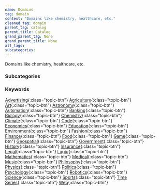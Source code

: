 ```yaml
---
name: Domains
tag: domain
context: "Domains like chemistry, healthcare, etc."
cleaned_tag: domain
parent_tag: catalog
parent_title: Catalog
grand_parent_tag: None
grand_parent_title: None
alt_tags: 
subcategories: 
---
```


<div>
Domains like chemistry, healthcare, etc.
</div>


### Subcategories


### Keywords
[Advertising]({{site.baseurl}}/catalog/domain/#advertising){:class="topic-btn"} [Agriculture]({{site.baseurl}}/catalog/domain/#agriculture){:class="topic-btn"} [Art]({{site.baseurl}}/catalog/domain/#art){:class="topic-btn"} [Astronomy]({{site.baseurl}}/catalog/domain/#astronomy){:class="topic-btn"} [Automation]({{site.baseurl}}/catalog/domain/#automation){:class="topic-btn"} [Banking]({{site.baseurl}}/catalog/domain/#banking){:class="topic-btn"} [Biology]({{site.baseurl}}/catalog/domain/#biology){:class="topic-btn"} [Chemistry]({{site.baseurl}}/catalog/domain/#chemistry){:class="topic-btn"} [Climate]({{site.baseurl}}/catalog/domain/#climate){:class="topic-btn"} [Code]({{site.baseurl}}/catalog/domain/#code){:class="topic-btn"} [Economics]({{site.baseurl}}/catalog/domain/#economics){:class="topic-btn"} [Education]({{site.baseurl}}/catalog/domain/#education){:class="topic-btn"} [Environment]({{site.baseurl}}/catalog/domain/#environment){:class="topic-btn"} [Fashion]({{site.baseurl}}/catalog/domain/#fashion){:class="topic-btn"} [Finance]({{site.baseurl}}/catalog/domain/#finance){:class="topic-btn"} [Food]({{site.baseurl}}/catalog/domain/#food){:class="topic-btn"} [Game]({{site.baseurl}}/catalog/domain/#game){:class="topic-btn"} [Geospatial]({{site.baseurl}}/catalog/domain/#geospatial){:class="topic-btn"} [Government]({{site.baseurl}}/catalog/domain/#government){:class="topic-btn"} [History]({{site.baseurl}}/catalog/domain/#history){:class="topic-btn"} [Insurance]({{site.baseurl}}/catalog/domain/#insurance){:class="topic-btn"} [Legal]({{site.baseurl}}/catalog/domain/#legal){:class="topic-btn"} [Logic]({{site.baseurl}}/catalog/domain/#logic){:class="topic-btn"} [Mathematics]({{site.baseurl}}/catalog/domain/#mathematics){:class="topic-btn"} [Medical]({{site.baseurl}}/catalog/domain/#medical){:class="topic-btn"} [Music]({{site.baseurl}}/catalog/domain/#music){:class="topic-btn"} [Philosophy]({{site.baseurl}}/catalog/domain/#philosophy){:class="topic-btn"} [Physics]({{site.baseurl}}/catalog/domain/#physics){:class="topic-btn"} [Politics]({{site.baseurl}}/catalog/domain/#politics){:class="topic-btn"} [Psychology]({{site.baseurl}}/catalog/domain/#psychology){:class="topic-btn"} [Robotics]({{site.baseurl}}/catalog/domain/#robotics){:class="topic-btn"} [Science]({{site.baseurl}}/catalog/domain/#science){:class="topic-btn"} [Sports]({{site.baseurl}}/catalog/domain/#sports){:class="topic-btn"} [Time Series]({{site.baseurl}}/catalog/domain/#time_series){:class="topic-btn"} [Web]({{site.baseurl}}/catalog/domain/#web){:class="topic-btn"}
